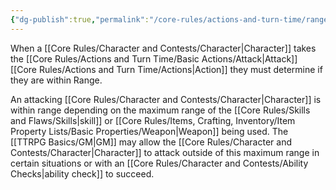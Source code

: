 ```yaml
---
{"dg-publish":true,"permalink":"/core-rules/actions-and-turn-time/range/"}
---
```


When a [[Core Rules/Character and Contests/Character\|Character]] takes the [[Core Rules/Actions and Turn Time/Basic Actions/Attack\|Attack]] [[Core Rules/Actions and Turn Time/Actions\|Action]] they must determine if they are within Range.

An attacking [[Core Rules/Character and Contests/Character\|Character]] is within range depending on the maximum range of the [[Core Rules/Skills and Flaws/Skills\|skill]] or [[Core Rules/Items, Crafting, Inventory/Item Property Lists/Basic Properties/Weapon\|Weapon]] being used. The [[TTRPG Basics/GM\|GM]] may allow the [[Core Rules/Character and Contests/Character\|Character]] to attack outside of this maximum range in certain situations or with an [[Core Rules/Character and Contests/Ability Checks\|ability check]] to succeed.